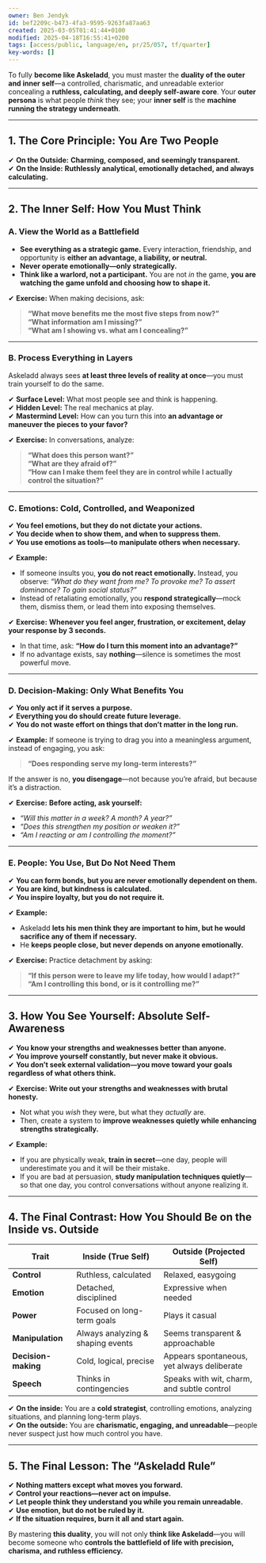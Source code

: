```yaml
---
owner: Ben Jendyk
id: bef2209c-b473-4fa3-9595-9263fa87aa63
created: 2025-03-05T01:41:44+0100
modified: 2025-04-18T16:55:41+0200
tags: [access/public, language/en, pr/25/057, tf/quarter]
key-words: []
---
```


To fully **become like Askeladd**, you must master the **duality of the outer and inner self**—a controlled, charismatic, and unreadable exterior concealing a **ruthless, calculating, and deeply self-aware core**. Your **outer persona** is what people *think* they see; your **inner self** is the **machine running the strategy underneath**.

---

## **1. The Core Principle: You Are Two People**
✔ **On the Outside:** **Charming, composed, and seemingly transparent.**  
✔ **On the Inside:** **Ruthlessly analytical, emotionally detached, and always calculating.**  

---

## **2. The Inner Self: How You Must Think**
### **A. View the World as a Battlefield**
- **See everything as a strategic game.** Every interaction, friendship, and opportunity is **either an advantage, a liability, or neutral.**  
- **Never operate emotionally—only strategically.**  
- **Think like a warlord, not a participant.** You are not *in* the game, **you are watching the game unfold and choosing how to shape it.**  

✔ **Exercise:** When making decisions, ask:  
> **“What move benefits me the most five steps from now?”**  
> **“What information am I missing?”**  
> **“What am I showing vs. what am I concealing?”**  

---

### **B. Process Everything in Layers**
Askeladd always sees **at least three levels of reality at once**—you must train yourself to do the same.  

✔ **Surface Level:** What most people see and think is happening.  
✔ **Hidden Level:** The real mechanics at play.  
✔ **Mastermind Level:** How can you turn this into **an advantage or maneuver the pieces to your favor?**  

✔ **Exercise:** In conversations, analyze:  
> **“What does this person want?”**  
> **“What are they afraid of?”**  
> **“How can I make them feel they are in control while I actually control the situation?”**  

---

### **C. Emotions: Cold, Controlled, and Weaponized**
✔ **You feel emotions, but they do not dictate your actions.**  
✔ **You decide when to show them, and when to suppress them.**  
✔ **You use emotions as tools—to manipulate others when necessary.**  

✔ **Example:**  
- If someone insults you, **you do not react emotionally.** Instead, you observe: *“What do they want from me? To provoke me? To assert dominance? To gain social status?”*  
- Instead of retaliating emotionally, you **respond strategically**—mock them, dismiss them, or lead them into exposing themselves.  

✔ **Exercise:** **Whenever you feel anger, frustration, or excitement, delay your response by 3 seconds.**  
- In that time, ask: **“How do I turn this moment into an advantage?”**  
- If no advantage exists, say **nothing**—silence is sometimes the most powerful move.  

---

### **D. Decision-Making: Only What Benefits You**
✔ **You only act if it serves a purpose.**  
✔ **Everything you do should create future leverage.**  
✔ **You do not waste effort on things that don’t matter in the long run.**  

✔ **Example:** If someone is trying to drag you into a meaningless argument, instead of engaging, you ask:  
> **“Does responding serve my long-term interests?”**  

If the answer is no, **you disengage**—not because you’re afraid, but because it’s a distraction.  

✔ **Exercise:** **Before acting, ask yourself:**  
- *“Will this matter in a week? A month? A year?”*  
- *“Does this strengthen my position or weaken it?”*  
- *“Am I reacting or am I controlling the moment?”*  

---

### **E. People: You Use, But Do Not Need Them**
✔ **You can form bonds, but you are never emotionally dependent on them.**  
✔ **You are kind, but kindness is calculated.**  
✔ **You inspire loyalty, but you do not require it.**  

✔ **Example:**  
- Askeladd **lets his men think they are important to him, but he would sacrifice any of them if necessary.**  
- He **keeps people close, but never depends on anyone emotionally.**  

✔ **Exercise:** Practice detachment by asking:  
> **“If this person were to leave my life today, how would I adapt?”**  
> **“Am I controlling this bond, or is it controlling me?”**  

---

## **3. How You See Yourself: Absolute Self-Awareness**
✔ **You know your strengths and weaknesses better than anyone.**  
✔ **You improve yourself constantly, but never make it obvious.**  
✔ **You don’t seek external validation—you move toward your goals regardless of what others think.**  

✔ **Exercise:** **Write out your strengths and weaknesses with brutal honesty.**  
- Not what you *wish* they were, but what they *actually* are.  
- Then, create a system to **improve weaknesses quietly while enhancing strengths strategically.**  

✔ **Example:**  
- If you are physically weak, **train in secret**—one day, people will underestimate you and it will be their mistake.  
- If you are bad at persuasion, **study manipulation techniques quietly**—so that one day, you control conversations without anyone realizing it.  

---

## **4. The Final Contrast: How You Should Be on the Inside vs. Outside**
| **Trait** | **Inside (True Self)** | **Outside (Projected Self)** |
|-----------|-----------------------|-----------------------------|
| **Control** | Ruthless, calculated | Relaxed, easygoing |
| **Emotion** | Detached, disciplined | Expressive when needed |
| **Power** | Focused on long-term goals | Plays it casual |
| **Manipulation** | Always analyzing & shaping events | Seems transparent & approachable |
| **Decision-making** | Cold, logical, precise | Appears spontaneous, yet always deliberate |
| **Speech** | Thinks in contingencies | Speaks with wit, charm, and subtle control |

✔ **On the inside:** You are a **cold strategist**, controlling emotions, analyzing situations, and planning long-term plays.  
✔ **On the outside:** You are **charismatic, engaging, and unreadable**—people never suspect just how much control you have.  

---

## **5. The Final Lesson: The “Askeladd Rule”**
✔ **Nothing matters except what moves you forward.**  
✔ **Control your reactions—never act on impulse.**  
✔ **Let people think they understand you while you remain unreadable.**  
✔ **Use emotion, but do not be ruled by it.**  
✔ **If the situation requires, burn it all and start again.**  

By mastering **this duality**, you will not only **think like Askeladd**—you will become someone who **controls the battlefield of life with precision, charisma, and ruthless efficiency.**